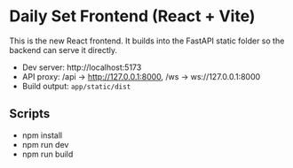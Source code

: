 # Daily Set Frontend (React + Vite)

This is the new React frontend. It builds into the FastAPI static folder so the backend can serve it directly.

- Dev server: http://localhost:5173
- API proxy: /api -> http://127.0.0.1:8000, /ws -> ws://127.0.0.1:8000
- Build output: `app/static/dist`

## Scripts

- npm install
- npm run dev
- npm run build
